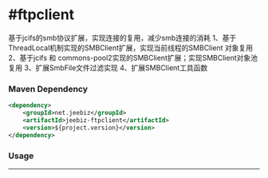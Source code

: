 #ftpclient
=========

基于jcifs的smb协议扩展，实现连接的复用，减少smb连接的消耗
1、基于ThreadLocal机制实现的SMBClient扩展，实现当前线程的SMBClient 对象复用
2、基于jcifs 和 commons-pool2实现的SMBClient扩展；实现SMBClient对象池复用
3、扩展SmbFile文件过滤实现
4、扩展SMBClient工具函数


### Maven Dependency

``` xml
<dependency>
	<groupId>net.jeebiz</groupId>
	<artifactId>jeebiz-ftpclient</artifactId>
	<version>${project.version}</version>
</dependency>
```

### Usage
------------
``` 
```